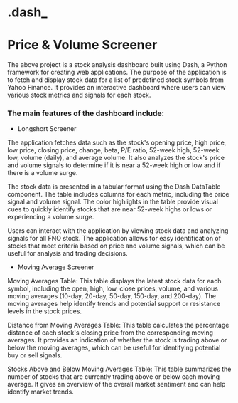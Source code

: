 # .dash_

# Price & Volume Screener

The above project is a stock analysis dashboard built using Dash, a Python framework for creating web applications. The purpose of the application is to fetch and display stock data for a list of predefined stock symbols from Yahoo Finance. It provides an interactive dashboard where users can view various stock metrics and signals for each stock.


### The main features of the dashboard include:

- Longshort Screener 

The application fetches data such as the stock's opening price, high price, low price, closing price, change, beta, P/E ratio, 52-week high, 52-week low, volume (daily), and average volume. It also analyzes the stock's price and volume signals to determine if it is near a 52-week high or low and if there is a volume surge.

The stock data is presented in a tabular format using the Dash DataTable component. The table includes columns for each metric, including the price signal and volume signal. The color highlights in the table provide visual cues to quickly identify stocks that are near 52-week highs or lows or experiencing a volume surge.

Users can interact with the application by viewing stock data and analyzing signals for all FNO stock. The application allows for easy identification of stocks that meet criteria based on price and volume signals, which can be useful for analysis and trading decisions.

- Moving Average Screener

Moving Averages Table: This table displays the latest stock data for each symbol, including the open, high, low, close prices, volume, and various moving averages (10-day, 20-day, 50-day, 150-day, and 200-day). The moving averages help identify trends and potential support or resistance levels in the stock prices.

Distance from Moving Averages Table: This table calculates the percentage distance of each stock's closing price from the corresponding moving averages. It provides an indication of whether the stock is trading above or below the moving averages, which can be useful for identifying potential buy or sell signals.

Stocks Above and Below Moving Averages Table: This table summarizes the number of stocks that are currently trading above or below each moving average. It gives an overview of the overall market sentiment and can help identify market trends.
